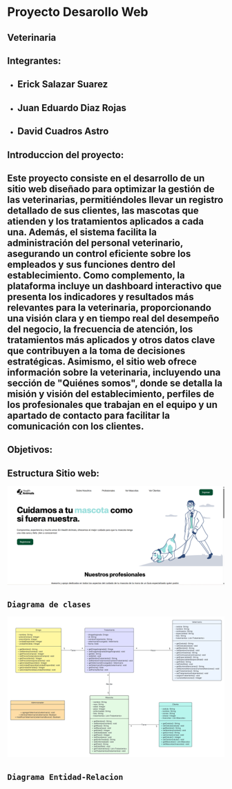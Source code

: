 # Proyecto Desarollo Web

## Veterinaria

## Integrantes:

- ## Erick Salazar Suarez
- ## Juan Eduardo Diaz Rojas
- ## David Cuadros Astro


## Introduccion del proyecto: 
## Este proyecto consiste en el desarrollo de un sitio web diseñado para optimizar la gestión de las veterinarias, permitiéndoles llevar un registro detallado de sus clientes, las mascotas que atienden y los tratamientos aplicados a cada una. Además, el sistema facilita la administración del personal veterinario, asegurando un control eficiente sobre los empleados y sus funciones dentro del establecimiento. Como complemento, la plataforma incluye un dashboard interactivo que presenta los indicadores y resultados más relevantes para la veterinaria, proporcionando una visión clara y en tiempo real del desempeño del negocio, la frecuencia de atención, los tratamientos más aplicados y otros datos clave que contribuyen a la toma de decisiones estratégicas. Asimismo, el sitio web ofrece información sobre la veterinaria, incluyendo una sección de "Quiénes somos", donde se detalla la misión y visión del establecimiento, perfiles de los profesionales que trabajan en el equipo y un apartado de contacto para facilitar la comunicación con los clientes.

## Objetivos: 



## Estructura Sitio web:
![Imagen inicial](https://github.com/ErickSalazar07/Web/blob/main/imagenes/imagenes-funcionalidad/image.png?raw=true)


## `Diagrama de clases`

![Diagrama de clases](diagramas/Diagrama-Clases-Desarrollo-Web.png)   


## `Diagrama Entidad-Relacion`
